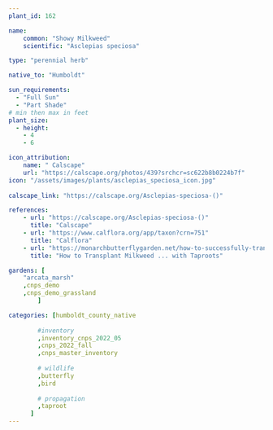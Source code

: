 ```yaml
---
plant_id: 162 

name: 
    common: "Showy Milkweed"   
    scientific: "Asclepias speciosa"   

type: "perennial herb"

native_to: "Humboldt"

sun_requirements:
  - "Full Sun"
  - "Part Shade"
# min then max in feet
plant_size:
  - height: 
    - 4 
    - 6

icon_attribution: 
    name: " Calscape"
    url: "https://calscape.org/photos/439?srchcr=sc622b8b0224b7f"
icon: "/assets/images/plants/asclepias_speciosa_icon.jpg"
 
calscape_link: "https://calscape.org/Asclepias-speciosa-()"

references:
    - url: "https://calscape.org/Asclepias-speciosa-()"
      title: "Calscape"
    - url: "https://www.calflora.org/app/taxon?crn=751"
      title: "Calflora"
    - url: "https://monarchbutterflygarden.net/how-to-successfully-transplant-milkweed-taproots/"
      title: "How to Transplant Milkweed ... with Taproots"

gardens: [
    "arcata_marsh" 
    ,cnps_demo
    ,cnps_demo_grassland
        ]

categories: [humboldt_county_native
        
        #inventory 
        ,inventory_cnps_2022_05
        ,cnps_2022_fall
        ,cnps_master_inventory
        
        # wildlife
        ,butterfly
        ,bird
        
        # propagation 
        ,taproot
      ]
---
```

